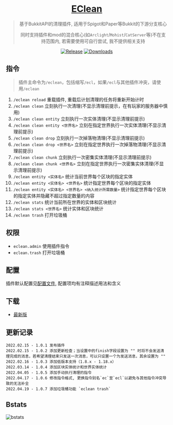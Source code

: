 <div align="center">

# [EClean](https://github.com/4o4E/EClean)

> 基于BukkitAPI的清理插件, 适用于Spigot和Paper等Bukkit的下游分支核心
>
> 同时支持插件和mod的混合核心(如`Arclight`/`Mohist`/`CatServer`等)不在支持范围内, 若需要使用可自行尝试, 我不提供相关支持

[![Release](https://img.shields.io/github/v/release/4o4E/EClean?label=Release)](https://github.com/4o4E/EClean/releases/latest)
[![Downloads](https://img.shields.io/github/downloads/4o4E/EClean/total?label=Download)](https://github.com/4o4E/EClean/releases)

</div>

## 指令

> 插件主命令为`/eclean`，包括缩写`/ecl`，如果`/ecl`与其他插件冲突，请使用`/eclean`

1. `/eclean reload` 重载插件, 重载后计划清理的任务将重新开始计时
2. `/eclean clean` 立刻执行一次清理(不显示清理前提示，在有玩家的服务器中慎用)
3. `/eclean clean entity` 立刻执行一次实体清理(不显示清理前提示)
4. `/eclean clean entity <世界名>` 立刻在指定世界执行一次实体清理(不显示清理前提示)
5. `/eclean clean drop` 立刻执行一次掉落物清理(不显示清理前提示)
6. `/eclean clean drop <世界名>` 立刻在指定世界执行一次掉落物清理(不显示清理前提示)
7. `/eclean clean chunk` 立刻执行一次密集实体清理(不显示清理前提示)
8. `/eclean clean chunk <世界名>` 立刻在指定世界执行一次密集实体清理(不显示清理前提示)
9. `/eclean entity <实体名>` 统计当前世界每个区块的指定实体
10. `/eclean entity <实体名> <世界名>` 统计指定世界每个区块的指定实体
11. `/eclean entity <实体名> <世界名> <纳入统计所需数量>` 统计指定世界每个区块的指定实体并隐藏不超过指定数量的内容
12. `/eclean stats` 统计当前所在世界的实体和区块统计
13. `/eclean stats <世界名>` 统计实体和区块统计
14. `/eclean trash` 打开垃圾桶

## 权限

- `eclean.admin` 使用插件指令
- `eclean.trash` 打开垃圾桶

## 配置

插件默认配置见[配置文件](src/main/resources/config.yml), 配置项均有注释描述用法和含义

## 下载

- [最新版](https://github.com/4o4E/EClean/releases/latest)

## 更新记录

```
2022.02.15 - 1.0.1 发布插件
2022.02.15 - 1.0.2 添加更新检查；当设置中的finish字段设置为 "" 时将不会发送清理完成的消息，若希望清理结束只发送一次消息，可以只设置一个为发送消息，其余设置为 ""
2022.02.16 - 1.0.3 添加低版本支持（1.8.x - 1.18.x）
2022.03.14 - 1.0.4 添加区块实体统计和世界实体统计
2022.04.05 - 1.0.5 添加手动执行清理的指令
2022.04.17 - 1.0.6 修改指令格式, 更换指令别名`ec`至`ecl`以避免与其他指令冲突导致的无法补全
2022.04.19 - 1.0.7 添加垃圾桶功能 `eclean trash`
```

## Bstats

![bstats](https://bstats.org/signatures/bukkit/EClean.svg)
